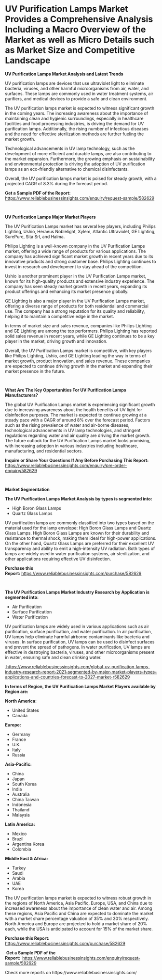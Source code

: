 <p><h1>UV Purification Lamps Market Provides a Comprehensive Analysis Including a Macro Overview of the Market as well as Micro Details such as Market Size and Competitive Landscape</h1></p><p><strong>UV Purification Lamps Market Analysis and Latest Trends</strong></p>
<p><p>UV purification lamps are devices that use ultraviolet light to eliminate bacteria, viruses, and other harmful microorganisms from air, water, and surfaces. These lamps are commonly used in water treatment systems, air purifiers, and medical devices to provide a safe and clean environment.</p><p>The UV purification lamps market is expected to witness significant growth in the coming years. The increasing awareness about the importance of maintaining clean and hygienic surroundings, especially in healthcare facilities and food processing industries, is driving the demand for UV purification lamps. Additionally, the rising number of infectious diseases and the need for effective sterilization methods are further fueling the market growth.</p><p>Technological advancements in UV lamp technology, such as the development of more efficient and durable lamps, are also contributing to the market expansion. Furthermore, the growing emphasis on sustainability and environmental protection is driving the adoption of UV purification lamps as an eco-friendly alternative to chemical disinfectants.</p><p>Overall, the UV purification lamps market is poised for steady growth, with a projected CAGR of 8.3% during the forecast period.</p></p>
<p><strong>Get a Sample PDF of the Report:&nbsp;</strong> <a href="https://www.reliablebusinessinsights.com/enquiry/request-sample/582629">https://www.reliablebusinessinsights.com/enquiry/request-sample/582629</a></p>
<p>&nbsp;</p>
<p><strong>UV Purification Lamps Major Market Players</strong></p>
<p><p>The UV Purification Lamps market has several key players, including Philips Lighting, Ushio, Heraeus Noblelight, Xylem, Atlantic Ultraviolet, GE Lighting, SurePure, Sita Srl, and Halma. </p><p>Philips Lighting is a well-known company in the UV Purification Lamps market, offering a wide range of products for various applications. The company has achieved significant market growth in recent years due to its innovative products and strong customer base. Philips Lighting continues to invest in research and development to stay ahead of the competition.</p><p>Ushio is another prominent player in the UV Purification Lamps market, known for its high-quality products and extensive industry experience. The company has seen steady market growth in recent years, expanding its product offerings and enhancing its market presence globally.</p><p>GE Lighting is also a major player in the UV Purification Lamps market, offering a diverse range of products for both residential and commercial use. The company has a strong reputation for its quality and reliability, helping it to maintain a competitive edge in the market.</p><p>In terms of market size and sales revenue, companies like Philips Lighting and GE Lighting are among the top performers. Philips Lighting has reported solid sales revenue in recent years, while GE Lighting continues to be a key player in the market, driving growth and innovation.</p><p>Overall, the UV Purification Lamps market is competitive, with key players like Philips Lighting, Ushio, and GE Lighting leading the way in terms of market growth, product innovation, and sales revenue. These companies are expected to continue driving growth in the market and expanding their market presence in the future.</p></p>
<p>&nbsp;</p>
<p><strong>What Are The Key Opportunities For UV Purification Lamps Manufacturers?</strong></p>
<p><p>The global UV Purification Lamps market is experiencing significant growth due to increasing awareness about the health benefits of UV light for disinfection purposes. The market is expected to continue growing at a steady pace with a CAGR of around 8% over the forecast period. Factors such as the rising prevalence of water and air-borne diseases, technological advancements in UV lamp technologies, and stringent regulations regarding water and air quality are driving the market growth. The future outlook for the UV Purification Lamps market looks promising, with increasing adoption in various industries including healthcare, manufacturing, and residential sectors.</p></p>
<p><strong>Inquire or Share Your Questions If Any Before Purchasing This Report:</strong> <a href="https://www.reliablebusinessinsights.com/enquiry/pre-order-enquiry/582629">https://www.reliablebusinessinsights.com/enquiry/pre-order-enquiry/582629</a></p>
<p>&nbsp;</p>
<p><strong>Market Segmentation</strong></p>
<p><strong>The UV Purification Lamps Market Analysis by types is segmented into:</strong></p>
<p><ul><li>High Boron Glass Lamps</li><li>Quartz Glass Lamps</li></ul></p>
<p><p>UV purification lamps are commonly classified into two types based on the material used for the lamp envelope: High Boron Glass Lamps and Quartz Glass Lamps. High Boron Glass Lamps are known for their durability and resistance to thermal shock, making them ideal for high-power applications. On the other hand, Quartz Glass Lamps are preferred for their excellent UV transparency and ability to emit a high-intensity UV radiation. Both types of lamps are widely used in water purification systems, air sterilization, and other applications requiring effective UV disinfection.</p></p>
<p><strong>Purchase this Report:&nbsp;</strong><a href="https://www.reliablebusinessinsights.com/purchase/582629">https://www.reliablebusinessinsights.com/purchase/582629</a></p>
<p>&nbsp;</p>
<p><strong>The UV Purification Lamps Market Industry Research by Application is segmented into:</strong></p>
<p><ul><li>Air Purification</li><li>Surface Purification</li><li>Water Purification</li></ul></p>
<p><p>UV purification lamps are widely used in various applications such as air purification, surface purification, and water purification. In air purification, UV lamps help eliminate harmful airborne contaminants like bacteria and viruses. In surface purification, UV lamps can be used to disinfect surfaces and prevent the spread of pathogens. In water purification, UV lamps are effective in destroying bacteria, viruses, and other microorganisms present in water, ensuring safe and clean drinking water.</p></p>
<p><a href="https://www.reliablebusinessinsights.com/global-uv-purification-lamps-industry-research-report-2021-segmented-by-major-market-players-types-applications-and-countries-forecast-to-2027-market-r582629">&nbsp;https://www.reliablebusinessinsights.com/global-uv-purification-lamps-industry-research-report-2021-segmented-by-major-market-players-types-applications-and-countries-forecast-to-2027-market-r582629</a></p>
<p><strong>In terms of Region, the UV Purification Lamps Market Players available by Region are:</strong></p>
<p>
    <p> <strong> North America: </strong>
        <ul>
            <li>United States</li>
            <li>Canada</li>
        </ul>
        </p> 
    <p> <strong> Europe: </strong>
        <ul>
            <li>Germany</li>
            <li>France</li>
            <li>U.K.</li>
            <li>Italy</li>
            <li>Russia</li>
        </ul>
        </p> 
    <p> <strong> Asia-Pacific: </strong>
        <ul>
            <li>China</li>
            <li>Japan</li>
            <li>South Korea</li>
            <li>India</li>
            <li>Australia</li>
            <li>China Taiwan</li>
            <li>Indonesia</li>
            <li>Thailand</li>
            <li>Malaysia</li>
        </ul>
        </p> 
    <p> <strong> Latin America: </strong>
        <ul>
            <li>Mexico</li>
            <li>Brazil</li>
            <li>Argentina Korea</li>
            <li>Colombia</li>
        </ul>
        </p> 
    <p> <strong> Middle East & Africa: </strong>
        <ul>
            <li>Turkey</li>
            <li>Saudi</li>
            <li>Arabia</li>
            <li>UAE</li>
            <li>Korea</li>
        </ul>
    </p>
    </p>
<p><p>The UV purification lamps market is expected to witness robust growth in the regions of North America, Asia Pacific, Europe, USA, and China due to increased awareness about the importance of clean water and air. Among these regions, Asia Pacific and China are expected to dominate the market with a market share percentage valuation of 35% and 30% respectively. North America and Europe are projected to hold a market share of 20% each, while the USA is anticipated to account for 15% of the market share.</p></p>
<p><strong>Purchase this Report: </strong><a href="https://www.reliablebusinessinsights.com/purchase/582629">https://www.reliablebusinessinsights.com/purchase/582629</a></p>
<p>&nbsp;<strong>Get a Sample PDF of the Report:&nbsp;&nbsp;</strong><a href="https://www.reliablebusinessinsights.com/enquiry/request-sample/582629">https://www.reliablebusinessinsights.com/enquiry/request-sample/582629</a></p>
<p><strong></strong></p>
<p>Check more reports on https://www.reliablebusinessinsights.com/</p>